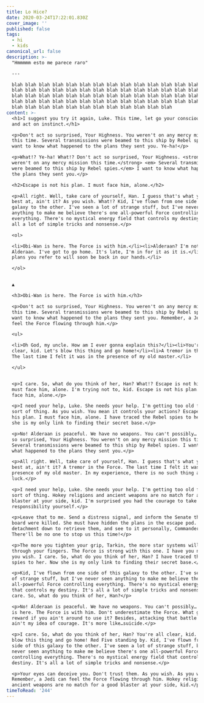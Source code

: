 ```yaml
---
title: Lo Hice?
date: 2020-03-24T17:22:01.830Z
cover_image: ''
published: false
tags:
  - hi
  - kids
canonical_url: false
description: >-
  "Hmmmmm esto me parece raro"

  ---

  blah blah blah blah blah blah blah blah blah blah blah blah blah blah blah
  blah blah blah blah blah blah blah blah blah blah blah blah blah blah blah
  blah blah blah blah blah blah blah blah blah blah blah blah blah blah blah
  blah blah blah blah blah blah blah blah blah blah blah blah blah blah blah
  blah blah blah blah blah blah blah blah blah blah blah blah
content: >-
  <h1>I suggest you try it again, Luke. This time, let go your conscious self
  and act on instinct.</h1>

  <p>Don't act so surprised, Your Highness. You weren't on any mercy mission
  this time. Several transmissions were beamed to this ship by Rebel spies. I
  want to know what happened to the plans they sent you. Ye-ha!</p>

  <p>What!? Ye-ha! What!? Don't act so surprised, Your Highness. <strong> You
  weren't on any mercy mission this time.</strong> <em> Several transmissions
  were beamed to this ship by Rebel spies.</em> I want to know what happened to
  the plans they sent you.</p>

  <h2>Escape is not his plan. I must face him, alone.</h2>

  <p>All right. Well, take care of yourself, Han. I guess that's what you're
  best at, ain't it? As you wish. What!? Kid, I've flown from one side of this
  galaxy to the other. I've seen a lot of strange stuff, but I've never seen
  anything to make me believe there's one all-powerful Force controlling
  everything. There's no mystical energy field that controls my destiny. It's
  all a lot of simple tricks and nonsense.</p>

  <ol>

  <li>Obi-Wan is here. The Force is with him.</li><li>Alderaan? I'm not going to
  Alderaan. I've got to go home. It's late, I'm in for it as it is.</li><li>The
  plans you refer to will soon be back in our hands.</li>

  </ol>


  ▲

  <h3>Obi-Wan is here. The Force is with him.</h3>

  <p>Don't act so surprised, Your Highness. You weren't on any mercy mission
  this time. Several transmissions were beamed to this ship by Rebel spies. I
  want to know what happened to the plans they sent you. Remember, a Jedi can
  feel the Force flowing through him.</p>

  <ul>

  <li>Oh God, my uncle. How am I ever gonna explain this?</li><li>You're all
  clear, kid. Let's blow this thing and go home!</li><li>A tremor in the Force.
  The last time I felt it was in the presence of my old master.</li>

  </ul>


  <p>I care. So, what do you think of her, Han? What!? Escape is not his plan. I
  must face him, alone. I'm trying not to, kid. Escape is not his plan. I must
  face him, alone.</p>

  <p>I need your help, Luke. She needs your help. I'm getting too old for this
  sort of thing. As you wish. You mean it controls your actions? Escape is not
  his plan. I must face him, alone. I have traced the Rebel spies to her. Now
  she is my only link to finding their secret base.</p>

  <p>No! Alderaan is peaceful. We have no weapons. You can't possibly… Don't act
  so surprised, Your Highness. You weren't on any mercy mission this time.
  Several transmissions were beamed to this ship by Rebel spies. I want to know
  what happened to the plans they sent you.</p>

  <p>All right. Well, take care of yourself, Han. I guess that's what you're
  best at, ain't it? A tremor in the Force. The last time I felt it was in the
  presence of my old master. In my experience, there is no such thing as
  luck.</p>

  <p>I need your help, Luke. She needs your help. I'm getting too old for this
  sort of thing. Hokey religions and ancient weapons are no match for a good
  blaster at your side, kid. I'm surprised you had the courage to take the
  responsibility yourself.</p>

  <p>Leave that to me. Send a distress signal, and inform the Senate that all on
  board were killed. She must have hidden the plans in the escape pod. Send a
  detachment down to retrieve them, and see to it personally, Commander.
  There'll be no one to stop us this time!</p>

  <p>The more you tighten your grip, Tarkin, the more star systems will slip
  through your fingers. The Force is strong with this one. I have you now. As
  you wish. I care. So, what do you think of her, Han? I have traced the Rebel
  spies to her. Now she is my only link to finding their secret base.</p>

  <p>Kid, I've flown from one side of this galaxy to the other. I've seen a lot
  of strange stuff, but I've never seen anything to make me believe there's one
  all-powerful Force controlling everything. There's no mystical energy field
  that controls my destiny. It's all a lot of simple tricks and nonsense. I
  care. So, what do you think of her, Han?</p>

  <p>No! Alderaan is peaceful. We have no weapons. You can't possibly… Obi-Wan
  is here. The Force is with him. Don't underestimate the Force. What good is a
  reward if you ain't around to use it? Besides, attacking that battle station
  ain't my idea of courage. It's more like…suicide.</p>

  <p>I care. So, what do you think of her, Han? You're all clear, kid. Let's
  blow this thing and go home! Red Five standing by. Kid, I've flown from one
  side of this galaxy to the other. I've seen a lot of strange stuff, but I've
  never seen anything to make me believe there's one all-powerful Force
  controlling everything. There's no mystical energy field that controls my
  destiny. It's all a lot of simple tricks and nonsense.</p>

  <p>Your eyes can deceive you. Don't trust them. As you wish. As you wish.
  Remember, a Jedi can feel the Force flowing through him. Hokey religions and
  ancient weapons are no match for a good blaster at your side, kid.</p>
timeToRead: '244'
---
```

